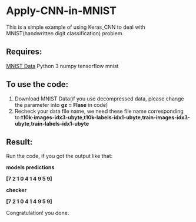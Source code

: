 # Apply-CNN-in-MNIST
This is a simple example of using Keras_CNN to deal with MNIST(handwritten digit classification) problem.

## Requires: 
[MNIST Data](http://yann.lecun.com/exdb/mnist/)
Python 3
numpy
tensorflow
mnist
         
## To use the code:

1. Download MNIST Data(if you use decompressed data, please change the parameter into **gz = Flase** in code)
2. Recheck your data file name, we need these file name corresponding to:**t10k-images-idx3-ubyte**,**t10k-labels-idx1-ubyte**,**train-images-idx3-ubyte**,**train-labels-idx1-ubyte**

## Result:

Run the code, if you got the output like that:

**models predictions**

**[7 2 1 0 4 1 4 9 5 9]**

**checker**

**[7 2 1 0 4 1 4 9 5 9]**

Congratulation! you done.


         

